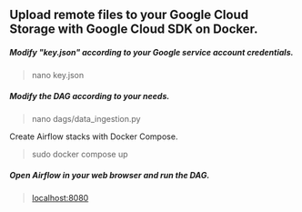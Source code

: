 ## Upload remote files to your Google Cloud Storage with Google Cloud SDK on Docker.

##### Modify "key.json" according to your Google service account credentials.
> nano key.json

##### Modify the DAG according to your needs.
> nano dags/data_ingestion.py

Create Airflow stacks with Docker Compose.
> sudo docker compose up

##### Open Airflow in your web browser and run the DAG.
> [localhost:8080](https://localhost:8080)
